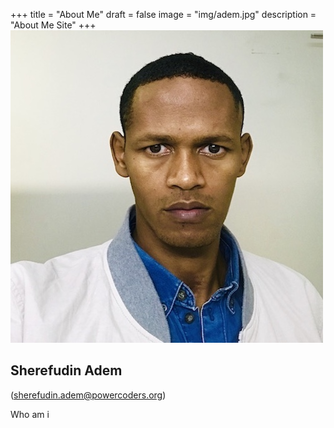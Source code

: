 +++
title = "About Me"
draft = false
image = "img/adem.jpg"
description = "About Me Site"
+++
![ ](content/img/adem.jpg)

## Sherefudin Adem

(sherefudin.adem@powercoders.org)

Who am i 
